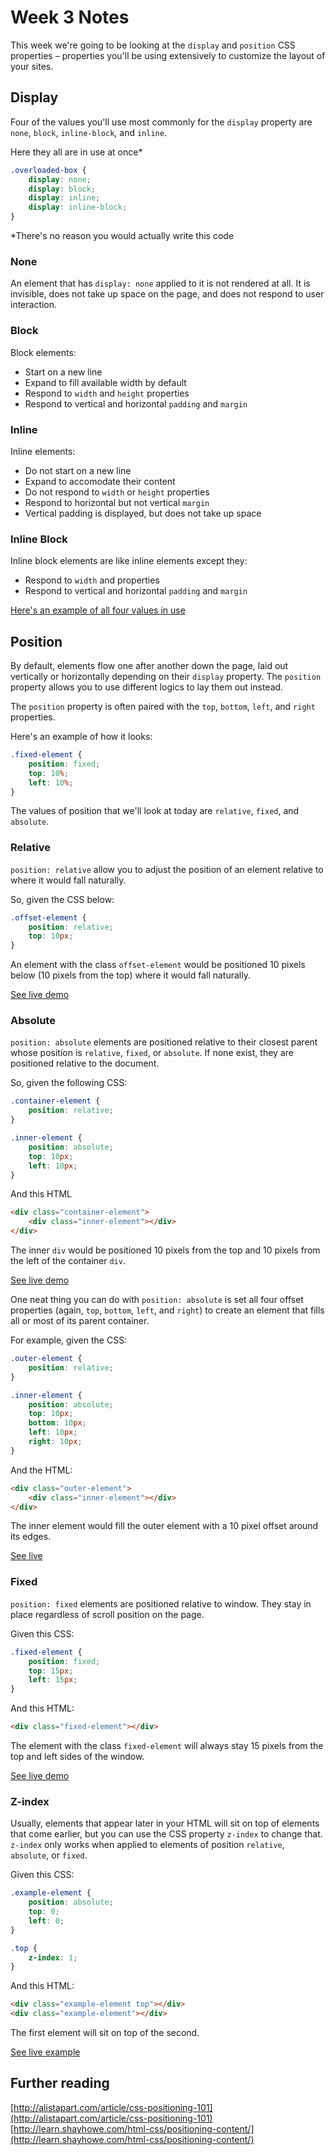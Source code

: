 # Week 3 Notes

This week we're going to be looking at the `display` and `position` CSS properties – properties you'll be using extensively to customize the layout of your sites.

## Display

Four of the values you'll use most commonly for the `display` property are `none`, `block`, `inline-block`, and `inline`. 

Here they all are in use at once*

```css
.overloaded-box {
	display: none;
	display: block;
	display: inline;
	display: inline-block;
}
```

*There's no reason you would actually write this code

### None

An element that has `display: none` applied to it is not rendered at all. It is invisible, does not take up space on the page, and does not respond to user interaction.

### Block

Block elements:

* Start on a new line
* Expand to fill available width by default
* Respond to `width` and `height` properties
* Respond to vertical and horizontal `padding` and `margin`

### Inline

Inline elements:

* Do not start on a new line
* Expand to accomodate their content
* Do not respond to `width` or `height` properties
* Respond to horizontal but not vertical `margin`
* Vertical padding is displayed, but does not take up space

### Inline Block

Inline block elements are like inline elements except they:

* Respond to `width` and properties
* Respond to vertical and horizontal `padding` and `margin`

[Here's an example of all four values in use](https://jsbin.com/sevonoj/1/edit?html,css,output)

## Position

By default, elements flow one after another down the page, laid out vertically or horizontally depending on their `display` property. The `position` property allows you to use different logics to lay them out instead.

The `position` property is often paired with the `top`, `bottom`, `left`, and `right` properties. 

Here's an example of how it looks:

```css
.fixed-element {
	position: fixed;
	top: 10%;
	left: 10%;
}
```
The values of position that we'll look at today are `relative`, `fixed`, and `absolute`.

### Relative

`position: relative` allow you to adjust the position of an element relative to where it would fall naturally.

So, given the CSS below:

```css
.offset-element {
	position: relative;
	top: 10px;
}
```

An element with the class `offset-element` would be positioned 10 pixels below (10 pixels from the top) where it would fall naturally.

[See live demo](https://jsbin.com/minohu/1/edit?html,css,output)

### Absolute

`position: absolute` elements are positioned relative to their closest parent whose position is `relative`, `fixed`, or `absolute`. If none exist, they are positioned relative to the document.

So, given the following CSS:

```css
.container-element {
	position: relative;
}

.inner-element {
	position: absolute;
	top: 10px;
	left: 10px;
}
```

And this HTML

```html
<div class="container-element">
	<div class="inner-element"></div>
</div>
```

The inner `div` would be positioned 10 pixels from the top and 10 pixels from the left of the container `div`.

[See live demo](https://jsbin.com/qawubi/2/edit?html,css,output)

One neat thing you can do with `position: absolute` is set all four offset properties (again, `top`, `bottom`, `left`, and `right`) to create an element that fills all or most of its parent container.

For example, given the CSS:
```css
.outer-element {
	position: relative;
}

.inner-element {
	position: absolute;
	top: 10px;
	bottom: 10px;
	left: 10px;
	right: 10px;	
}
```

And the HTML:

```html
<div class="outer-element">
	<div class="inner-element"></div>
</div>
```

The inner element would fill the outer element with a 10 pixel offset around its edges.

[See live](https://jsbin.com/kopavo/1/edit?html,css,output)

### Fixed

`position: fixed` elements are positioned relative to window. They stay in place regardless of scroll position on the page.

Given this CSS:

```css
.fixed-element {
	position: fixed;
	top: 15px;
	left: 15px;
}
```

And this HTML:

```html
<div class="fixed-element"></div>
```

The element with the class `fixed-element` will always stay 15 pixels from the top and left sides of the window.

[See live demo](https://jsbin.com/keyaki/1/edit?html,css,output)

### Z-index

Usually, elements that appear later in your HTML will sit on top of elements that come earlier, but you can use the CSS property `z-index` to change that. `z-index` only works when applied to elements of position `relative`, `absolute`, or `fixed`.

Given this CSS:

```css
.example-element {
	position: absolute;
	top: 0;
	left: 0;
}

.top {
	z-index: 1;
}
```

And this HTML:

```html
<div class="example-element top"></div>
<div class="example-element"></div>
```

The first element will sit on top of the second.

[See live example](https://jsbin.com/loyape/1/edit?html,css,output)

## Further reading

[http://alistapart.com/article/css-positioning-101](http://alistapart.com/article/css-positioning-101)  
[http://learn.shayhowe.com/html-css/positioning-content/](http://learn.shayhowe.com/html-css/positioning-content/)
